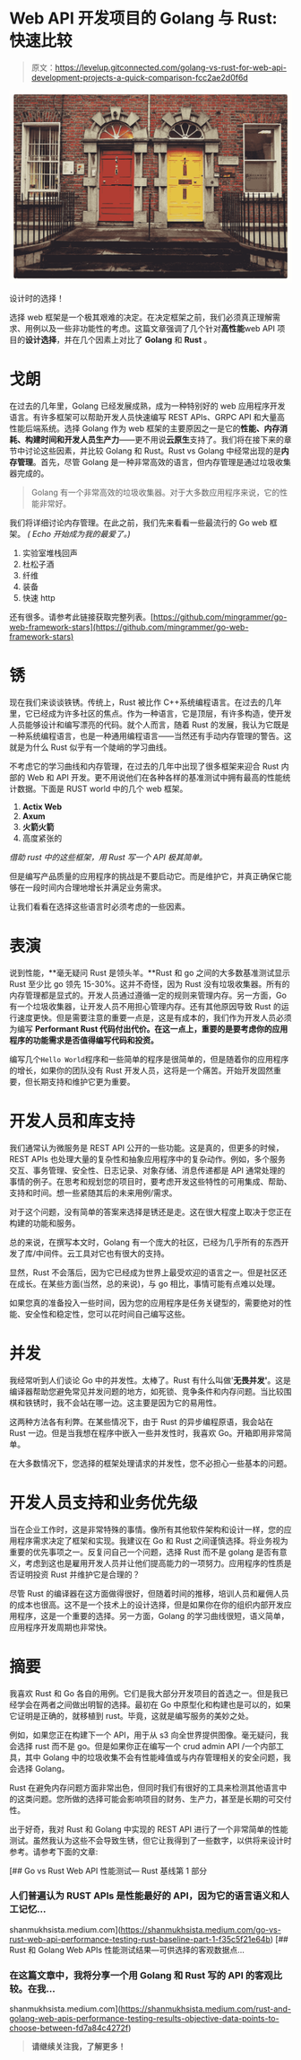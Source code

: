 # Web API 开发项目的 Golang 与 Rust:快速比较

> 原文：<https://levelup.gitconnected.com/golang-vs-rust-for-web-api-development-projects-a-quick-comparison-fcc2ae2d0f6d>

![](img/2095f533d0a42e4fad9d3e40544c66f4.png)

设计时的选择！

选择 web 框架是一个极其艰难的决定。在决定框架之前，我们必须真正理解需求、用例以及一些非功能性的考虑。这篇文章强调了几个针对**高性能**web API 项目的**设计选择**，并在几个因素上对比了 **Golang** 和 **Rust** 。

# 戈朗

在过去的几年里，Golang 已经发展成熟，成为一种特别好的 web 应用程序开发语言。有许多框架可以帮助开发人员快速编写 REST APIs、GRPC API 和大量高性能后端系统。选择 Golang 作为 web 框架的主要原因之一是它的**性能、内存消耗、构建时间和开发人员生产力**——更不用说**云原生**支持了。我们将在接下来的章节中讨论这些因素，并比较 Golang 和 Rust。Rust vs Golang 中经常出现的是**内存管理**。首先，尽管 Golang 是一种非常高效的语言，但内存管理是通过垃圾收集器完成的。

> Golang 有一个非常高效的垃圾收集器。对于大多数应用程序来说，它的性能非常好。

我们将详细讨论内存管理。在此之前，我们先来看看一些最流行的 Go web 框架。 *( Echo 开始成为我的最爱了。)*

1.  实验室堆栈回声
2.  杜松子酒
3.  纤维
4.  装备
5.  快速 http

还有很多。请参考此链接获取完整列表。[https://github.com/mingrammer/go-web-framework-stars](https://github.com/mingrammer/go-web-framework-stars)

# 锈

现在我们来谈谈铁锈。传统上，Rust 被比作 C++系统编程语言。在过去的几年里，它已经成为许多社区的焦点。作为一种语言，它是顶层，有许多构造，使开发人员能够设计和编写漂亮的代码。就个人而言，随着 Rust 的发展，我认为它既是一种系统编程语言，也是一种通用编程语言——当然还有手动内存管理的警告。这就是为什么 Rust 似乎有一个陡峭的学习曲线。

不考虑它的学习曲线和内存管理，在过去的几年中出现了很多框架来迎合 Rust 内部的 Web 和 API 开发。更不用说他们在各种各样的基准测试中拥有最高的性能统计数据。下面是 RUST world 中的几个 web 框架。

1.  **Actix Web**
2.  **Axum**
3.  **火箭火箭**
4.  高度紧张的

*借助 rust 中的这些框架，用 Rust 写一个 API 极其简单。*

但是编写产品质量的应用程序的挑战是不要启动它。而是维护它，并真正确保它能够在一段时间内合理地增长并满足业务需求。

让我们看看在选择这些语言时必须考虑的一些因素。

# 表演

说到性能，**毫无疑问 Rust 是领头羊。**Rust 和 go 之间的大多数基准测试显示 Rust 至少比 go 领先 15-30%。这并不奇怪，因为 Rust 没有垃圾收集器。所有的内存管理都是显式的。开发人员通过遵循一定的规则来管理内存。另一方面，Go 有一个垃圾收集器，让开发人员不用担心管理内存。还有其他原因导致 Rust 的运行速度更快。但是需要注意的重要一点是，这是有成本的，我们作为开发人员必须为编写 **Performant Rust 代码付出代价。在这一点上，重要的是要考虑你的应用程序的功能需求是否值得编写代码和投资。**

编写几个`Hello World`程序和一些简单的程序是很简单的，但是随着你的应用程序的增长，如果你的团队没有 Rust 开发人员，这将是一个痛苦。开始开发固然重要，但长期支持和维护它更为重要。

# 开发人员和库支持

我们通常认为微服务是 REST API 公开的一些功能。这是真的，但更多的时候，REST APIs 也处理大量的复杂性和抽象应用程序中的复杂动作。例如，多个服务交互、事务管理、安全性、日志记录、对象存储、消息传递都是 API 通常处理的事情的例子。在思考和规划您的项目时，要考虑开发这些特性的可用集成、帮助、支持和时间。想一些紧随其后的未来用例/需求。

对于这个问题，没有简单的答案来选择是锈还是走。这在很大程度上取决于您正在构建的功能和服务。

总的来说，在撰写本文时，Golang 有一个庞大的社区，已经为几乎所有的东西开发了库/中间件。云工具对它也有很大的支持。

显然，Rust 不会落后，因为它已经成为世界上最受欢迎的语言之一。但是社区还在成长。在某些方面(当然，总的来说)，与 go 相比，事情可能有点难以处理。

如果您真的准备投入一些时间，因为您的应用程序是任务关键型的，需要绝对的性能、安全性和稳定性，您可以花时间自己编写这些。

# 并发

我经常听到人们谈论 Go 中的并发性。太棒了。Rust 有什么叫做'**无畏并发'**。这是编译器帮助您避免常见并发问题的地方，如死锁、竞争条件和内存问题。当比较围棋和铁锈时，我不会站在哪一边。这主要是因为它的易用性。

这两种方法各有利弊。在某些情况下，由于 Rust 的异步编程原语，我会站在 Rust 一边。但是当我想在程序中嵌入一些并发性时，我喜欢 Go。开箱即用非常简单。

在大多数情况下，您选择的框架处理请求的并发性，您不必担心一些基本的问题。

# 开发人员支持和业务优先级

当在企业工作时，这是非常特殊的事情。像所有其他软件架构和设计一样，您的应用程序需求决定了框架和实现。我建议在 Go 和 Rust 之间谨慎选择。将业务视为重要的优先事项之一。反复问自己一个问题，选择 Rust 而不是 golang 是否有意义，考虑到这也是雇用开发人员并让他们提高能力的一项努力。应用程序的性质是否证明投资 Rust 并维护它是合理的？

尽管 Rust 的编译器在这方面做得很好，但随着时间的推移，培训人员和雇佣人员的成本也很高。这不是一个技术上的设计选择，但是如果你在你的组织内部开发应用程序，这是一个重要的选择。另一方面，Golang 的学习曲线很短，语义简单，应用程序开发周期也非常快。

# 摘要

我喜欢 Rust 和 Go 各自的用例。它们是我大部分开发项目的首选之一。但是我已经学会在两者之间做出明智的选择。最初在 Go 中原型化和构建也是可以的，如果它证明是正确的，就移植到 rust。毕竟，这就是编写服务的美妙之处。

例如，如果您正在构建下一个 API，用于从 s3 向全世界提供图像。毫无疑问，我会选择 rust 而不是 go。但是如果你正在编写一个 crud admin API /一个内部工具，其中 Golang 中的垃圾收集不会有性能峰值或与内存管理相关的安全问题，我会选择 Golang。

Rust 在避免内存问题方面非常出色，但同时我们有很好的工具来检测其他语言中的这类问题。您所做的选择可能会影响项目的财务、生产力，甚至是长期的可交付性。

出于好奇，我对 Rust 和 Golang 中实现的 REST API 进行了一个非常简单的性能测试。虽然我认为这些不会导致生锈，但它让我得到了一些数字，以供将来设计时参考。请参考下面的文章:

[](https://shanmukhsista.medium.com/go-vs-rust-web-api-performance-testing-rust-baseline-part-1-f35c5f21e64b) [## Go vs Rust Web API 性能测试— Rust 基线第 1 部分

### 人们普遍认为 RUST APIs 是性能最好的 API，因为它的语言语义和人工记忆…

shanmukhsista.medium.com](https://shanmukhsista.medium.com/go-vs-rust-web-api-performance-testing-rust-baseline-part-1-f35c5f21e64b) [](https://shanmukhsista.medium.com/rust-and-golang-web-apis-performance-testing-results-objective-data-points-to-choose-between-fd7a84c4272f) [## Rust 和 Golang Web APIs 性能测试结果—可供选择的客观数据点…

### 在这篇文章中，我将分享一个用 Golang 和 Rust 写的 API 的客观比较。在我…

shanmukhsista.medium.com](https://shanmukhsista.medium.com/rust-and-golang-web-apis-performance-testing-results-objective-data-points-to-choose-between-fd7a84c4272f) 

> **请继续关注我，了解更多！**
